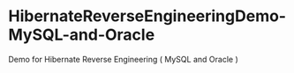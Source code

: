# HibernateReverseEngineeringDemo-MySQL-and-Oracle
Demo for Hibernate Reverse Engineering ( MySQL and Oracle )
